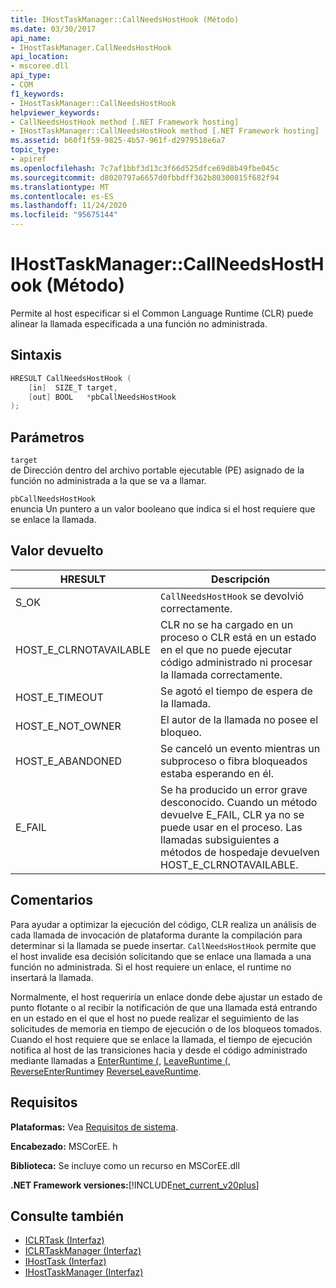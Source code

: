 ```yaml
---
title: IHostTaskManager::CallNeedsHostHook (Método)
ms.date: 03/30/2017
api_name:
- IHostTaskManager.CallNeedsHostHook
api_location:
- mscoree.dll
api_type:
- COM
f1_keywords:
- IHostTaskManager::CallNeedsHostHook
helpviewer_keywords:
- CallNeedsHostHook method [.NET Framework hosting]
- IHostTaskManager::CallNeedsHostHook method [.NET Framework hosting]
ms.assetid: b60f1f59-9825-4b57-961f-d2979518e6a7
topic_type:
- apiref
ms.openlocfilehash: 7c7af1bbf3d13c3f66d525dfce69d8b49fbe045c
ms.sourcegitcommit: d8020797a6657d0fbbdff362b80300815f682f94
ms.translationtype: MT
ms.contentlocale: es-ES
ms.lasthandoff: 11/24/2020
ms.locfileid: "95675144"
---
```

# <a name="ihosttaskmanagercallneedshosthook-method"></a>IHostTaskManager::CallNeedsHostHook (Método)

Permite al host especificar si el Common Language Runtime (CLR) puede alinear la llamada especificada a una función no administrada.  
  
## <a name="syntax"></a>Sintaxis  
  
```cpp  
HRESULT CallNeedsHostHook (  
    [in]  SIZE_T target,
    [out] BOOL   *pbCallNeedsHostHook  
);  
```  
  
## <a name="parameters"></a>Parámetros  

 `target`  
 de Dirección dentro del archivo portable ejecutable (PE) asignado de la función no administrada a la que se va a llamar.  
  
 `pbCallNeedsHostHook`  
 enuncia Un puntero a un valor booleano que indica si el host requiere que se enlace la llamada.  
  
## <a name="return-value"></a>Valor devuelto  
  
|HRESULT|Descripción|  
|-------------|-----------------|  
|S_OK|`CallNeedsHostHook` se devolvió correctamente.|  
|HOST_E_CLRNOTAVAILABLE|CLR no se ha cargado en un proceso o CLR está en un estado en el que no puede ejecutar código administrado ni procesar la llamada correctamente.|  
|HOST_E_TIMEOUT|Se agotó el tiempo de espera de la llamada.|  
|HOST_E_NOT_OWNER|El autor de la llamada no posee el bloqueo.|  
|HOST_E_ABANDONED|Se canceló un evento mientras un subproceso o fibra bloqueados estaba esperando en él.|  
|E_FAIL|Se ha producido un error grave desconocido. Cuando un método devuelve E_FAIL, CLR ya no se puede usar en el proceso. Las llamadas subsiguientes a métodos de hospedaje devuelven HOST_E_CLRNOTAVAILABLE.|  
  
## <a name="remarks"></a>Comentarios  

 Para ayudar a optimizar la ejecución del código, CLR realiza un análisis de cada llamada de invocación de plataforma durante la compilación para determinar si la llamada se puede insertar. `CallNeedsHostHook` permite que el host invalide esa decisión solicitando que se enlace una llamada a una función no administrada. Si el host requiere un enlace, el runtime no insertará la llamada.  
  
 Normalmente, el host requeriría un enlace donde debe ajustar un estado de punto flotante o al recibir la notificación de que una llamada está entrando en un estado en el que el host no puede realizar el seguimiento de las solicitudes de memoria en tiempo de ejecución o de los bloqueos tomados. Cuando el host requiere que se enlace la llamada, el tiempo de ejecución notifica al host de las transiciones hacia y desde el código administrado mediante llamadas a [EnterRuntime (](ihosttaskmanager-enterruntime-method.md), [LeaveRuntime (](ihosttaskmanager-leaveruntime-method.md), [ReverseEnterRuntime](ihosttaskmanager-reverseenterruntime-method.md)y [ReverseLeaveRuntime](ihosttaskmanager-reverseleaveruntime-method.md).  
  
## <a name="requirements"></a>Requisitos  

 **Plataformas:** Vea [Requisitos de sistema](../../get-started/system-requirements.md).  
  
 **Encabezado:** MSCorEE. h  
  
 **Biblioteca:** Se incluye como un recurso en MSCorEE.dll  
  
 **.NET Framework versiones:**[!INCLUDE[net_current_v20plus](../../../../includes/net-current-v20plus-md.md)]  
  
## <a name="see-also"></a>Consulte también

- [ICLRTask (Interfaz)](iclrtask-interface.md)
- [ICLRTaskManager (Interfaz)](iclrtaskmanager-interface.md)
- [IHostTask (Interfaz)](ihosttask-interface.md)
- [IHostTaskManager (Interfaz)](ihosttaskmanager-interface.md)
